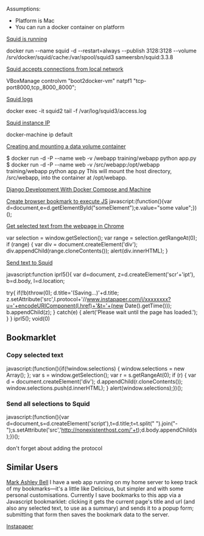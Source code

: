 Assumptions:

- Platform is Mac
- You can run a docker container on platform

[Squid is running](https://github.com/sameersbn/docker-squid)

docker run --name squid -d --restart=always --publish 3128:3128 --volume /srv/docker/squid/cache:/var/spool/squid3 sameersbn/squid:3.3.8

[Squid accepts connections from local network](https://github.com/boot2docker/boot2docker/blob/master/doc/WORKAROUNDS.md)

VBoxManage controlvm "boot2docker-vm" natpf1 "tcp-port8000,tcp,,8000,,8000";

[Squid logs](https://github.com/sameersbn/docker-squid)

docker exec -it squid2 tail -f /var/log/squid3/access.log

[Squid instance IP]()

docker-machine ip default

[Creating and mounting a data volume container](https://docs.docker.com/userguide/dockervolumes/)

$ docker run -d -P --name web -v /webapp training/webapp python app.py
$ docker run -d -P --name web -v /src/webapp:/opt/webapp training/webapp python app.py
This will mount the host directory, /src/webapp, into the container at /opt/webapp.

[Django Development With Docker Compose and Machine](https://realpython.com/blog/python/django-development-with-docker-compose-and-machine/)



[Create browser bookmark to execute JS](http://stackoverflow.com/questions/18872679/function-as-google-chrome-bookmark)
javascript:(function(){var d=document,e=d.getElementById("someElement");e.value="some value";})();

[Get selected text from the webpage in Chrome](http://stackoverflow.com/questions/3074630/get-the-selected-text-of-a-web-page-in-google-chrome-extension)

var selection = window.getSelection(); 
var range = selection.getRangeAt(0); 
if (range) { 
  var div = document.createElement('div'); 
  div.appendChild(range.cloneContents()); 
  alert(div.innerHTML); 
}

[Send text to Squid](http://stackoverflow.com/questions/5239432/is-is-possible-to-make-ajax-calls-from-a-bookmarklet)

javascript:function iprl5(){
  var d=document,
  z=d.createElement('scr'+'ipt'),
  b=d.body,
  l=d.location;

  try{
    if(!b)throw(0);
    d.title='(Saving...)'+d.title;
    z.setAttribute('src',l.protocol+'//www.instapaper.com/j/xxxxxxxx?u='+encodeURIComponent(l.href)+'&t='+(new Date().getTime()));
    b.appendChild(z);
  } catch(e) {
    alert('Please wait until the page has loaded.');
  }
}
iprl5();
void(0)

## Bookmarklet


### Copy selected text

javascript:(function(){if(!window.selections) { window.selections = new Array(); }; var s = window.getSelection(); var r = s.getRangeAt(0); if (r) { var d = document.createElement('div'); d.appendChild(r.cloneContents()); window.selections.push(d.innerHTML); } alert(window.selections);})();

### Send all selections to Squid

javascript:(function(){var d=document,s=d.createElement('script'),t=d.title;t=t.split(" ").join("-");s.setAttribute('src','http://nonexistenthost.com/'+t);d.body.appendChild(s);})();

don't forget about adding the protocol


## Similar Users

[Mark Ashley Bell](http://markb.co.uk/building-a-simple-google-chrome-extension.html)
I have a web app running on my home server to keep track of my bookmarks—it's a little like Delicious, but simpler and with some personal customisations. Currently I save bookmarks to this app via a Javascript bookmarklet: clicking it gets the current page's title and url (and also any selected text, to use as a summary) and sends it to a popup form; submitting that form then saves the bookmark data to the server.

[Instapaper](https://www.instapaper.com/)
